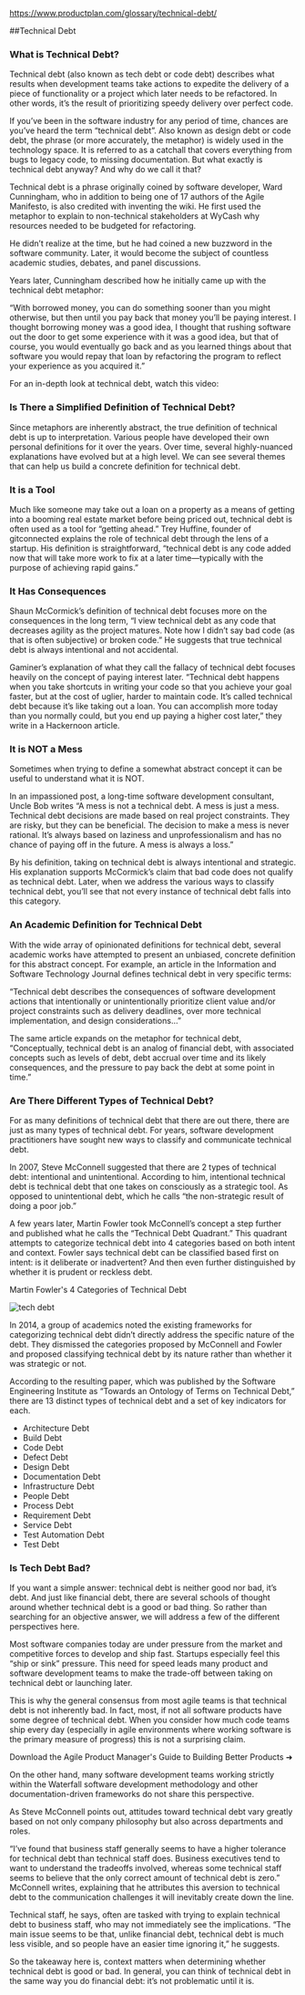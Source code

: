 https://www.productplan.com/glossary/technical-debt/

##Technical Debt
### What is Technical Debt?
Technical debt (also known as tech debt or code debt) describes what results when development teams take actions to expedite the delivery of a piece of functionality or a project which later needs to be refactored. In other words, it’s the result of prioritizing speedy delivery over perfect code.

If you’ve been in the software industry for any period of time, chances are you’ve heard the term “technical debt”. Also known as design debt or code debt, the phrase (or more accurately, the metaphor) is widely used in the technology space. It is referred to as a catchall that covers everything from bugs to legacy code, to missing documentation. But what exactly is technical debt anyway? And why do we call it that?

Technical debt is a phrase originally coined by software developer, Ward Cunningham, who in addition to being one of 17 authors of the Agile Manifesto, is also credited with inventing the wiki. He first used the metaphor to explain to non-technical stakeholders at WyCash why resources needed to be budgeted for refactoring.

He didn’t realize at the time, but he had coined a new buzzword in the software community. Later, it would become the subject of countless academic studies, debates, and panel discussions.

Years later, Cunningham described how he initially came up with the technical debt metaphor:

“With borrowed money, you can do something sooner than you might otherwise, but then until you pay back that money you’ll be paying interest. I thought borrowing money was a good idea, I thought that rushing software out the door to get some experience with it was a good idea, but that of course, you would eventually go back and as you learned things about that software you would repay that loan by refactoring the program to reflect your experience as you acquired it.”

For an in-depth look at technical debt, watch this video:



 

### Is There a Simplified Definition of Technical Debt?
Since metaphors are inherently abstract, the true definition of technical debt is up to interpretation. Various people have developed their own personal definitions for it over the years. Over time, several highly-nuanced explanations have evolved but at a high level. We can see several themes that can help us build a concrete definition for technical debt.

### It is a Tool
Much like someone may take out a loan on a property as a means of getting into a booming real estate market before being priced out, technical debt is often used as a tool for “getting ahead.” Trey Huffine, founder of gitconnected explains the role of technical debt through the lens of a startup. His definition is straightforward, “technical debt is any code added now that will take more work to fix at a later time—typically with the purpose of achieving rapid gains.”

### It Has Consequences
Shaun McCormick’s definition of technical debt focuses more on the consequences in the long term, “I view technical debt as any code that decreases agility as the project matures. Note how I didn’t say bad code (as that is often subjective) or broken code.” He suggests that true technical debt is always intentional and not accidental.

Gaminer’s explanation of what they call the fallacy of technical debt focuses heavily on the concept of paying interest later. “Technical debt happens when you take shortcuts in writing your code so that you achieve your goal faster, but at the cost of uglier, harder to maintain code. It’s called technical debt because it’s like taking out a loan. You can accomplish more today than you normally could, but you end up paying a higher cost later,” they write in a Hackernoon article.

### It is NOT a Mess
Sometimes when trying to define a somewhat abstract concept it can be useful to understand what it is NOT.

In an impassioned post, a long-time software development consultant, Uncle Bob writes “A mess is not a technical debt. A mess is just a mess. Technical debt decisions are made based on real project constraints. They are risky, but they can be beneficial. The decision to make a mess is never rational. It’s always based on laziness and unprofessionalism and has no chance of paying off in the future. A mess is always a loss.”

By his definition, taking on technical debt is always intentional and strategic. His explanation supports McCormick’s claim that bad code does not qualify as technical debt. Later, when we address the various ways to classify technical debt, you’ll see that not every instance of technical debt falls into this category.

### An Academic Definition for Technical Debt
With the wide array of opinionated definitions for technical debt, several academic works have attempted to present an unbiased, concrete definition for this abstract concept. For example, an article in the Information and Software Technology Journal defines technical debt in very specific terms:

“Technical debt describes the consequences of software development actions that intentionally or unintentionally prioritize client value and/or project constraints such as delivery deadlines, over more technical implementation, and design considerations…”

The same article expands on the metaphor for technical debt, “Conceptually, technical debt is an analog of financial debt, with associated concepts such as levels of debt, debt accrual over time and its likely consequences, and the pressure to pay back the debt at some point in time.”

### Are There Different Types of Technical Debt?
For as many definitions of technical debt that there are out there, there are just as many types of technical debt. For years, software development practitioners have sought new ways to classify and communicate technical debt.

In 2007, Steve McConnell suggested that there are 2 types of technical debt: intentional and unintentional. According to him, intentional technical debt is technical debt that one takes on consciously as a strategic tool. As opposed to unintentional debt, which he calls “the non-strategic result of doing a poor job.”

A few years later, Martin Fowler took McConnell’s concept a step further and published what he calls the “Technical Debt Quadrant.” This quadrant attempts to categorize technical debt into 4 categories based on both intent and context. Fowler says technical debt can be classified based first on intent: is it deliberate or inadvertent? And then even further distinguished by whether it is prudent or reckless debt.

Martin Fowler's 4 Categories of Technical Debt

![tech debt](../../images/techDebtQuadrant.png)

In 2014, a group of academics noted the existing frameworks for categorizing technical debt didn’t directly address the specific nature of the debt. They dismissed the categories proposed by McConnell and Fowler and proposed classifying technical debt by its nature rather than whether it was strategic or not.

According to the resulting paper, which was published by the Software Engineering Institute as “Towards an Ontology of Terms on Technical Debt,” there are 13 distinct types of technical debt and a set of key indicators for each.

- Architecture Debt
- Build Debt
- Code Debt
- Defect Debt
- Design Debt
- Documentation Debt
- Infrastructure Debt
- People Debt
- Process Debt
- Requirement Debt
- Service Debt
- Test Automation Debt
- Test Debt

### Is Tech Debt Bad?
If you want a simple answer: technical debt is neither good nor bad, it’s debt. And just like financial debt, there are several schools of thought around whether technical debt is a good or bad thing. So rather than searching for an objective answer, we will address a few of the different perspectives here.

Most software companies today are under pressure from the market and competitive forces to develop and ship fast. Startups especially feel this “ship or sink” pressure. This need for speed leads many product and software development teams to make the trade-off between taking on technical debt or launching later.

This is why the general consensus from most agile teams is that technical debt is not inherently bad. In fact, most, if not all software products have some degree of technical debt. When you consider how much code teams ship every day (especially in agile environments where working software is the primary measure of progress) this is not a surprising claim.

Download the Agile Product Manager's Guide to Building Better Products ➜

On the other hand, many software development teams working strictly within the Waterfall software development methodology and other documentation-driven frameworks do not share this perspective.

As Steve McConnell points out, attitudes toward technical debt vary greatly based on not only company philosophy but also across departments and roles.

“I’ve found that business staff generally seems to have a higher tolerance for technical debt than technical staff does. Business executives tend to want to understand the tradeoffs involved, whereas some technical staff seems to believe that the only correct amount of technical debt is zero.” McConnell writes, explaining that he attributes this aversion to technical debt to the communication challenges it will inevitably create down the line.

Technical staff, he says, often are tasked with trying to explain technical debt to business staff, who may not immediately see the implications. “The main issue seems to be that, unlike financial debt, technical debt is much less visible, and so people have an easier time ignoring it,” he suggests.

So the takeaway here is, context matters when determining whether technical debt is good or bad. In general, you can think of technical debt in the same way you do financial debt: it’s not problematic until it is.